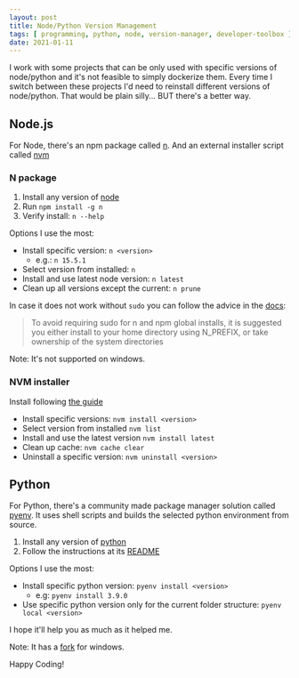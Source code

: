 ```yaml
---
layout: post
title: Node/Python Version Management
tags: [ programming, python, node, version-manager, developer-toolbox ]
date: 2021-01-11
---
```


I work with some projects that can be only used with specific versions of node/python and it's not feasible to simply dockerize them.
Every time I switch between these projects I'd need to reinstall different versions of node/python.
That would be plain silly... BUT there's a better way.
<!--more-->
## Node.js

For Node, there's an npm package called [n](https://www.npmjs.com/package/n).
And an external installer script called [nvm](https://github.com/nvm-sh/nvm)

### N package

1. Install any version of [node](https://nodejs.org/en/download/)
1. Run `npm install -g n`
1. Verify install: `n --help`

Options I use the most:

- Install specific version: `n <version>`
  - e.g.: `n 15.5.1`
- Select version from installed: `n`
- Install and use latest node version: `n latest`
- Clean up all versions except the current: `n prune`

In case it does not work without `sudo` you can follow the advice in the [docs](https://github.com/tj/n#installation):

> To avoid requiring sudo for n and npm global installs,
> it is suggested you either install to your home directory using N_PREFIX,
> or take ownership of the system directories

Note: It's not supported on windows.

### NVM installer

Install following [the guide](https://github.com/nvm-sh/nvm#installing-and-updating)

- Install specific versions: `nvm install <version>`
- Select version from installed `nvm list`
- Install and use the latest version `nvm install latest`
- Clean up cache: `nvm cache clear`
- Uninstall a specific version: `nvm uninstall <version>`

## Python

For Python, there's a community made package manager solution called [pyenv](https://github.com/pyenv/pyenv).
It uses shell scripts and builds the selected python environment from source.

1. Install any version of [python](https://www.python.org/downloads/)
1. Follow the instructions at its [README](https://github.com/pyenv/pyenv#installation)

Options I use the most:

- Install specific python version: `pyenv install <version>`
  - e.g: `pyenv install 3.9.0`
- Use specific python version only for the current folder structure: `pyenv local <version>`

I hope it'll help you as much as it helped me.

Note: It has a [fork](https://github.com/pyenv-win/pyenv-win) for windows.

Happy Coding!
